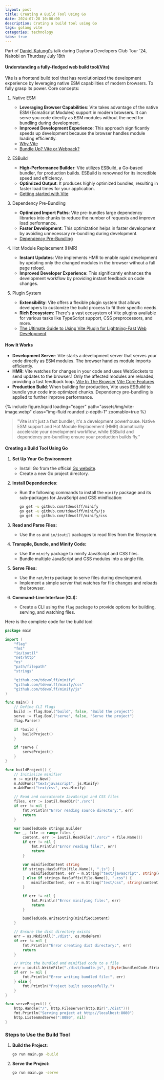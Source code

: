```yaml
---
layout: post
title: Creating A Build Tool Using Go
date: 2024-07-28 10:00:00
description: Crating a build tool using Go
tags: golang vite
categories: technology
tabs: true
---
```


Part of [Daniel Katungi's](https://www.linkedin.com/in/katungi/) talk during Daytona Developers Club Tour '24, Nairobi on Thurdsay July 18th

#### Understanding a fully-fledged web build tool(Vite)

Vite is a frontend build tool that has revolutionized the development experience by leveraging native ESM capabilities of modern browsers. To fully grasp its power. Core concepts:

1. Native ESM
    - **Leveraging Browser Capabilities**: Vite takes advantage of the native ESM (EcmaScript Modules) support in modern browsers. It can serve you code directly as ESM modules without the need for bundling during development.
    - **Improved Development Experience**: This approach significantly speeds up development because the browser handles module loading efficiently.
    - [Why Vite](https://vitejs.dev/guide/why)
    - [Bundle Up? Vite or Webpack?](https://medium.com/@iboroinyang01/bundle-up-vite-or-webpack-c260915e0ff7)

2. ESBuild
    - **High-Performance Builder**: Vite utilizes ESBuild, a Go-based bundler, for production builds. ESBuild is renowned for its incredible speed and efficiency.
    - **Optimized Output**: It produces highly optimized bundles, resulting in faster load times for your application.
    - [Getting started with Vite](https://vitejs.dev/guide/)

3. Dependency Pre-Bundling
    - **Optimized Import Paths**: Vite pre-bundles large dependency libraries into chunks to reduce the number of requests and improve load performance.
    - **Faster Development**: This optimization helps in faster development by avoiding unnecessary re-bundling during development.
    - [Dependency Pre-Bundling](https://vitejs.dev/guide/dep-pre-bundling)

4. Hot Module Replacement (HMR)
    - **Instant Updates**: Vite implements HMR to enable rapid development by updating only the changed modules in the browser without a full page reload.
    - **Improved Developer Experience**: This significantly enhances the development workflow by providing instant feedback on code changes.

5. Plugin System
    - **Extensibility**: Vite offers a flexible plugin system that allows developers to customize the build process to fit their specific needs.
    - **Rich Ecosystem**: There's a vast ecosystem of Vite plugins available for various tasks like TypeScript support, CSS preprocessors, and more.
    - [The Ultimate Guide to Using Vite Plugin for Lightning-Fast Web Development](https://www.dhiwise.com/post/the-ultimate-guide-to-using-vite-plugin-for-lightning-fast-web-development#:~:text=By%20supporting%20Rollup%20plugins%2C%20Vite,enhancing%20its%20flexibility%20and%20extensibility.)



#### How It Works

- **Development Server**: Vite starts a development server that serves your code directly as ESM modules. The browser handles module imports efficiently.
- **HMR**: Vite watches for changes in your code and uses WebSockets to send updates to the browser.1 Only the affected modules are reloaded, providing a fast feedback loop. [Vite In The Browser](https://divriots.com/blog/vite-in-the-browser/#:~:text=Hot%20Module%20Reload%20(HMR),to%20the%20client%20(browser).) [Vite Core Features](https://blog.stackblitz.com/posts/what-is-vite-introduction/#:~:text=Each%20time%20you%20change%20any,their%20effects%20on%20the%20application.)
- **Production Build**: When building for production, Vite uses ESBuild to bundle your code into optimized chunks. Dependency pre-bundling is applied to further improve performance.

 <div class="col-sm mt-3 mt-md-0">
     {% include figure.liquid loading="eager" path="assets/img/vite-image.webp" class="img-fluid rounded z-depth-1" zoomable=true %}
</div>

> "Vite isn't just a fast bundler, it's a development powerhouse. Native ESM support and Hot Module Replacement (HMR) dramatically accelerate your development workflow, while ESBuild and dependency pre-bundling ensure your production builds fly."


#### Creating a Build Tool Using Go

1. **Set Up Your Go Environment:**
   - Install Go from the official [Go website](https://golang.org/dl/).
   - Create a new Go project directory.

2. **Install Dependencies:**
   - Run the following commands to install the `minify` package and its sub-packages for JavaScript and CSS minification:
     ```bash
     go get -u github.com/tdewolff/minify
     go get -u github.com/tdewolff/minify/js
     go get -u github.com/tdewolff/minify/css
     ```

3. **Read and Parse Files:**
   - Use the `os` and `io/ioutil` packages to read files from the filesystem.

4. **Transpile, Bundle, and Minify Code:**
   - Use the `minify` package to minify JavaScript and CSS files.
   - Bundle multiple JavaScript and CSS modules into a single file.

5. **Serve Files:**
   - Use the `net/http` package to serve files during development.
   - Implement a simple server that watches for file changes and reloads the browser.

6. **Command-Line Interface (CLI):**
   - Create a CLI using the `flag` package to provide options for building, serving, and watching files.

Here is the complete code for the build tool:

```go
package main

import (
    "flag"
    "fmt"
    "io/ioutil"
    "net/http"
    "os"
    "path/filepath"
    "strings"

    "github.com/tdewolff/minify"
    "github.com/tdewolff/minify/css"
    "github.com/tdewolff/minify/js"
)

func main() {
    // Define CLI flags
    build := flag.Bool("build", false, "Build the project")
    serve := flag.Bool("serve", false, "Serve the project")
    flag.Parse()

    if *build {
        buildProject()
    }

    if *serve {
        serveProject()
    }
}

func buildProject() {
    // Initialize minifier
    m := minify.New()
    m.AddFunc("text/javascript", js.Minify)
    m.AddFunc("text/css", css.Minify)

    // Read and concatenate JavaScript and CSS files
    files, err := ioutil.ReadDir("./src")
    if err != nil {
        fmt.Println("Error reading source directory:", err)
        return
    }

    var bundledCode strings.Builder
    for _, file := range files {
        content, err := ioutil.ReadFile("./src/" + file.Name())
        if err != nil {
            fmt.Println("Error reading file:", err)
            return
        }

        var minifiedContent string
        if strings.HasSuffix(file.Name(), ".js") {
            minifiedContent, err = m.String("text/javascript", string(content))
        } else if strings.HasSuffix(file.Name(), ".css") {
            minifiedContent, err = m.String("text/css", string(content))
        }

        if err != nil {
            fmt.Println("Error minifying file:", err)
            return
        }

        bundledCode.WriteString(minifiedContent)
    }

    // Ensure the dist directory exists
    err = os.MkdirAll("./dist", os.ModePerm)
    if err != nil {
        fmt.Println("Error creating dist directory:", err)
        return
    }

    // Write the bundled and minified code to a file
    err = ioutil.WriteFile("./dist/bundle.js", []byte(bundledCode.String()), 0644)
    if err != nil {
        fmt.Println("Error writing bundled file:", err)
    } else {
        fmt.Println("Project built successfully.")
    }
}

func serveProject() {
    http.Handle("/", http.FileServer(http.Dir("./dist")))
    fmt.Println("Serving project at http://localhost:8080")
    http.ListenAndServe(":8080", nil)
}
```

### Steps to Use the Build Tool

1. **Build the Project:**
   ```bash
   go run main.go -build
   ```

2. **Serve the Project:**
   ```bash
   go run main.go -serve
   ```
